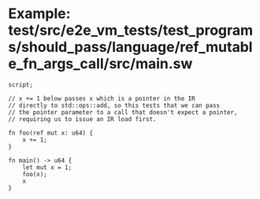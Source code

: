 # Example: test/src/e2e_vm_tests/test_programs/should_pass/language/ref_mutable_fn_args_call/src/main.sw

```sway
script;

// x += 1 below passes x which is a pointer in the IR
// directly to std::ops::add, so this tests that we can pass
// the pointer parameter to a call that doesn't expect a pointer,
// requiring us to issue an IR load first.

fn foo(ref mut x: u64) {
    x += 1;
}

fn main() -> u64 {
    let mut x = 1;
    foo(x);
    x
}

```
